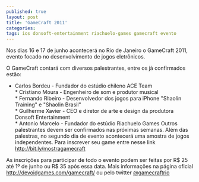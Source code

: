 ```yaml
---
published: true
layout: post
title: 'GameCraft 2011'
categories: 
tags: ios donsoft-entertainment riachuelo-games gamecraft evento
---
```

Nos dias 16 e 17 de junho acontecer&#225; no Rio de Janeiro o GameCraft 2011, evento focado no desenvolvimento de jogos eletr&#244;nicos.
 

 
O GameCraft contar&#225; com diversos palestrantes, entre os j&#225; confirmados est&#227;o:
* Carlos Bordeu - Fundador do est&#250;dio chileno ACE Team<br />* Cristiano Moura - Engenheiro de som e produtor musical<br />* Fernando Ribeiro - Desenvolvedor dos jogos para iPhone &quot;Shaolin Training&quot; e &quot;Shaolin Brasil&quot;<br />* Guilherme Xavier - CEO e diretor de arte e design da produtora Donsoft Entertainment<br />* Antonio Marcelo - Fundador do est&#250;dio Riachuelo Games
Outros palestrantes devem ser confirmados nas pr&#243;ximas semanas.
Al&#233;m das palestras, no segundo dia de evento acontecer&#225; uma amostra de jogos independentes. Para inscrever seu game entre nesse link <a href="http://bit.ly/mostragamecraft" target="_blank">http://bit.ly/mostragamecraft</a>

 
As inscri&#231;&#245;es para participar de todo o evento podem ser feitas por R$ 25 at&#233; 1&#186; de junho ou R$ 35 ap&#243;s essa data.
Mais informa&#231;&#245;es na p&#225;gina oficial <a href="http://devoidgames.com/gamecraft/" target="_blank">http://devoidgames.com/gamecraft/</a>
 ou pelo twitter <a href="http://twitter.com/#!/gamecraftrio" target="_blank">@gamecraftrio</a>

